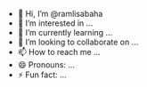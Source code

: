 - 👋 Hi, I’m @ramlisabaha
- 👀 I’m interested in ...
- 🌱 I’m currently learning ...
- 💞️ I’m looking to collaborate on ...
- 📫 How to reach me ...
- 😄 Pronouns: ...
- ⚡ Fun fact: ...

<!---
ramlisabaha/ramlisabaha is a ✨ special ✨ repository because its `README.md` (this file) appears on your GitHub profile.
You can click the Preview link to take a look at your changes.
--->
